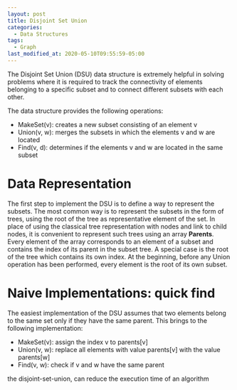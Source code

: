 ```yaml
---
layout: post
title: Disjoint Set Union
categories:
  - Data Structures
tags:
  - Graph
last_modified_at: 2020-05-10T09:55:59-05:00
---
```


The Disjoint Set Union (DSU) data structure is extremely helpful in solving problems where it is required to track the connectivity of elements belonging to a specific subset and to connect different subsets with each other.

The data structure provides the following operations:
* MakeSet(v): creates a new subset consisting of an element v
* Union(v, w): merges the subsets in which the elements v and w are located 
* Find(v, d): determines if the elements v and w are located in the same subset

# Data Representation

The first step to implement the DSU is to define a way to represent the subsets. The most common way is to represent the subsets in the form of trees, using the root of the tree as representative element of the set. In place of using the classical tree representation with nodes and link to child nodes, it is convenient to represent such trees using an array **Parents**. Every element of the array corresponds to an element of a subset and contains the index of its parent in the subset tree. A special case is the root of the tree which contains its own index. At the beginning, before any Union operation has been performed, every element is the root of its own subset.

# Naive Implementations: quick find

The easiest implementation of the DSU assumes that two elements belong to the same set only if they have the same parent. This brings to the following implementation:
* MakeSet(v): assign the index v to parents[v]
* Union(v, w): replace all elements with value parents[v] with the value parents[w]
* Find(v, w): check if v and w have the same parent

the disjoint-set-union, can reduce the execution time of an algorithm

